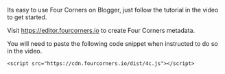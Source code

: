 Its easy to use Four Corners on Blogger, just follow the tutorial in the video to get started.

Visit https://editor.fourcorners.io to create Four Corners metadata.

You will need to paste the following code snippet when instructed to do so in the video.

```
<script src="https://cdn.fourcorners.io/dist/4c.js"></script>
```
